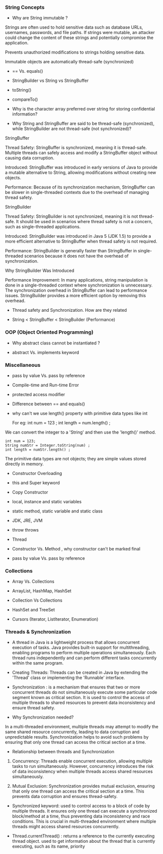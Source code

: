 
### String Concepts 

- Why are String immutable ?

Strings are often used to hold sensitive data such as database URLs, usernames, passwords, and file paths. If strings were mutable, an attacker could change the content of these strings and potentially compromise the application.

Prevents unauthorized modifications to strings holding sensitive data.

Immutable objects are automatically thread-safe (synchronized)

- == Vs. equals()

- StringBuilder vs String vs StringBuffer

- toString()

- compareTo()

- Why is the character array preferred over string for storing confidential information?

- Why String and StringBuffer are said to be thread-safe (synchronized), while StringBuilder are not thread-safe (not synchronized)? 

StringBuffer

Thread Safety: StringBuffer is synchronized, meaning it is thread-safe. Multiple threads can safely access and modify a StringBuffer object without causing data corruption.

Introduced: StringBuffer was introduced in early versions of Java to provide a mutable alternative to String, allowing modifications without creating new objects.

Performance: Because of its synchronization mechanism, StringBuffer can be slower in single-threaded contexts due to the overhead of managing thread safety.

StringBuilder

Thread Safety: StringBuilder is not synchronized, meaning it is not thread-safe. It should be used in scenarios where thread safety is not a concern, such as single-threaded applications.

Introduced: StringBuilder was introduced in Java 5 (JDK 1.5) to provide a more efficient alternative to StringBuffer when thread safety is not required.

Performance: StringBuilder is generally faster than StringBuffer in single-threaded scenarios because it does not have the overhead of synchronization.

Why StringBuilder Was Introduced

Performance Improvement: In many applications, string manipulation is done in a single-threaded context where synchronization is unnecessary. The synchronization overhead in StringBuffer can lead to performance issues. StringBuilder provides a more efficient option by removing this overhead.

- Thread safety and Synchronization. How are they related

- String < StringBuffer < StringBuilder (Performance)


### OOP (Object Oriented Programming)

 - Why abstract class cannot be instantiated ? 

- abstract Vs. implements keyword

### Miscellaneous

- pass by value Vs. pass by reference

- Compile-time and Run-time Error

- protected access modifier

- Difference between == and equals()

- why can't we use length() property with primitive data types like int

    For eg: int num = 123 ; 
            int length = num.length() ; 

We can convert the integer to a 'String' and then use the 'length()' method. 

    int num = 123;
    String numStr = Integer.toString(num) ; 
    int length = numStr.length() ; 

The primitive data types are not objects; they are simple values stored directly in memory. 

- Constructor Overloading

- this and Super keyword

- Copy Constructor 

- local, instance and static variables

- static method, static variable and static class 

- JDK, JRE, JVM 

- throw throws

- Thread

- Constructor Vs. Method , why constructor can't be marked final 

- pass by value Vs. pass by reference


### Collections 


- Array Vs. Collections 

- ArrayList, HashMap, HashSet

- Collection Vs Collections

- HashSet and TreeSet

- Cursors (Iterator, ListIterator, Enumeration)


### Threads & Synchronization


 - A thread in Java is a lightweight process that allows concurrent execution of tasks. Java provides built-in support for multithreading, enabling programs to perform multiple operations simultaneously. Each thread runs independently and can perform different tasks concurrently within the same program. 

 - Creating Threads: Threads can be created in Java by extending the 'Thread' class or implementing the 'Runnable' interface. 


 - Synchronization : is a mechanism that ensures that two or more concurrent threads do not simultaneously execute some particular code segment known as critical section. It is used to control the access of multiple threads to shared resources to prevent data inconsistency and ensure thread safety. 

 - Why Synchronization needed? 

 In a multi-threaded environment, multiple threads may attempt to modify the same shared resource concurrently, leading to data corruption and unpredictable results. Synchronization helps to avoid such problems by ensuring that only one thread can access the critical section at a time. 

 - Relationship between threads and Synchronization 

 1. Concurrency: Threads enable concurrent execution, allowing multiple tasks to run simultaneously. However, concurrency introduces the risk of data inconsistency when multiple threads access shared resources simultaneously. 

 2. Mutual Exclusion: Synchronization provides mutual exclusion, ensuring that only one thread can access the critical section at a time. This prevents data corruption and ensures thread-safety. 


 - Synchronized keyword: used to control access to a block of code by multiple threads. It ensures only one thread can execute a synchronized block/method at a time, thus preventing data inconsistency and race conditions. This is crucial in multi-threaded environment where multiple threads might access shared resources concurrently. 


 - Thread.currentThread() : returns a reference to the currently executing thread object. used to get information about the thread that is currently executing, such as its name, priority

 